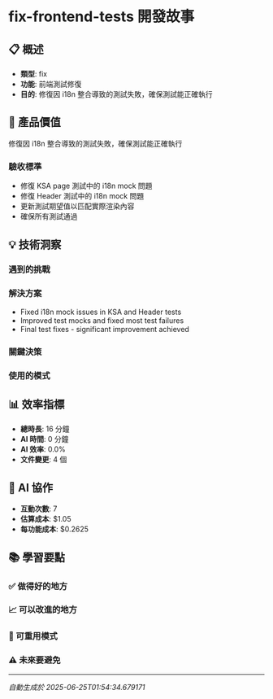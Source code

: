 # fix-frontend-tests 開發故事

## 📋 概述
- **類型**: fix
- **功能**: 前端測試修復
- **目的**: 修復因 i18n 整合導致的測試失敗，確保測試能正確執行

## 🎯 產品價值
修復因 i18n 整合導致的測試失敗，確保測試能正確執行

### 驗收標準
- 修復 KSA page 測試中的 i18n mock 問題
- 修復 Header 測試中的 i18n mock 問題
- 更新測試期望值以匹配實際渲染內容
- 確保所有測試通過

## 💡 技術洞察

### 遇到的挑戰


### 解決方案
- Fixed i18n mock issues in KSA and Header tests
- Improved test mocks and fixed most test failures
- Final test fixes - significant improvement achieved

### 關鍵決策


### 使用的模式


## 📊 效率指標
- **總時長**: 16 分鐘
- **AI 時間**: 0 分鐘
- **AI 效率**: 0.0%
- **文件變更**: 4 個

## 🤖 AI 協作
- **互動次數**: 7
- **估算成本**: $1.05
- **每功能成本**: $0.2625

## 📚 學習要點

### ✅ 做得好的地方


### 📈 可以改進的地方


### 🔄 可重用模式


### ⚠️ 未來要避免


---
*自動生成於 2025-06-25T01:54:34.679171*
